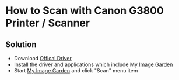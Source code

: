 # How to Scan with Canon G3800 Printer / Scanner

## Solution
* Download [Offical Driver](https://www.canon.com.cn/supports/download/simsdetail/0100767214.html?modelId=1329&channel=2)
* Install the driver and applications which include [My Image Garden](http://www.canon.com.cn/product/printer/function/mig.html)
* Start [My Image Garden](http://www.canon.com.cn/product/printer/function/mig.html) and click "Scan" menu item
